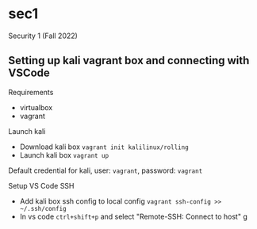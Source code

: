# sec1
Security 1 (Fall 2022)

## Setting up kali vagrant box and connecting with VSCode

Requirements
- virtualbox
- vagrant

Launch kali
- Download kali box `vagrant init kalilinux/rolling`
- Launch kali box `vagrant up`

Default credential for kali, user: `vagrant`, password: `vagrant`

Setup VS Code SSH
- Add kali box ssh config to local config `vagrant ssh-config >> ~/.ssh/config`
- In vs code `ctrl+shift+p` and select "Remote-SSH: Connect to host"
g